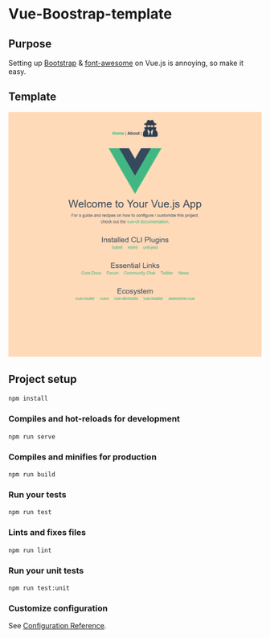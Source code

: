 # Vue-Boostrap-template

## Purpose

Setting up [Bootstrap](https://bootstrap-vue.js.org/) & [font-awesome](https://github.com/FortAwesome/vue-fontawesome) on Vue.js is annoying, so make it easy.

## Template

![sample](./sample.png)

## Project setup
```
npm install
```

### Compiles and hot-reloads for development
```
npm run serve
```

### Compiles and minifies for production
```
npm run build
```

### Run your tests
```
npm run test
```

### Lints and fixes files
```
npm run lint
```

### Run your unit tests
```
npm run test:unit
```

### Customize configuration
See [Configuration Reference](https://cli.vuejs.org/config/).

